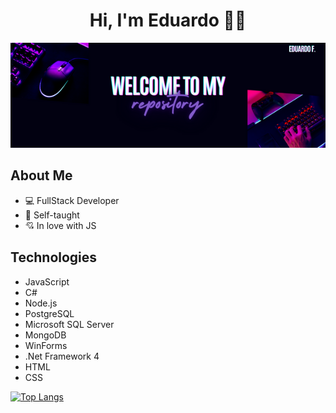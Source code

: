 <div align="center">
<h1>Hi, I'm Eduardo ✌🏻</h1>
</div>

![MyBanner](./Assets/MyBanner.png)

## About Me
+ 💻 FullStack Developer
+ 📖 Self-taught
+ 💘 In love with JS

## Technologies
- JavaScript
- C#
- Node.js
- PostgreSQL
- Microsoft SQL Server
- MongoDB
- WinForms
- .Net Framework 4
- HTML
- CSS

[![Top Langs](https://github-readme-stats.vercel.app/api/top-langs/?username=Twentyeight07&layout=compact&theme=transparent)](https://github.com/anuraghazra/github-readme-stats)

<!--
**Twentyeight07/Twentyeight07** is a ✨ _special_ ✨ repository because its `README.md` (this file) appears on your GitHub profile.

Here are some ideas to get you started:

- 🔭 I’m currently working on ...
- 🌱 I’m currently learning ...
- 👯 I’m looking to collaborate on ...
- 🤔 I’m looking for help with ...
- 💬 Ask me about ...
- 📫 How to reach me: ...
- 😄 Pronouns: ...
- ⚡ Fun fact: ...
-->
